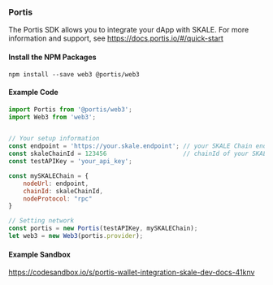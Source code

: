 ### Portis

The Portis SDK allows you to integrate your dApp with SKALE. For more information and support, see <https://docs.portis.io/#/quick-start>

#### Install the NPM Packages

```shell
npm install --save web3 @portis/web3
```

#### Example Code

```javascript
import Portis from '@portis/web3';
import Web3 from 'web3';


// Your setup information
const endpoint = 'https://your.skale.endpoint'; // your SKALE Chain endpoint
const skaleChainId = 123456                     // chainId of your SKALE Chain
const testAPIKey = 'your_api_key';

const mySKALEChain = {
    nodeUrl: endpoint,
    chainId: skaleChainId,
    nodeProtocol: "rpc"
}

// Setting network
const portis = new Portis(testAPIKey, mySKALEChain);
let web3 = new Web3(portis.provider);
```

#### Example Sandbox

<https://codesandbox.io/s/portis-wallet-integration-skale-dev-docs-41knv>
